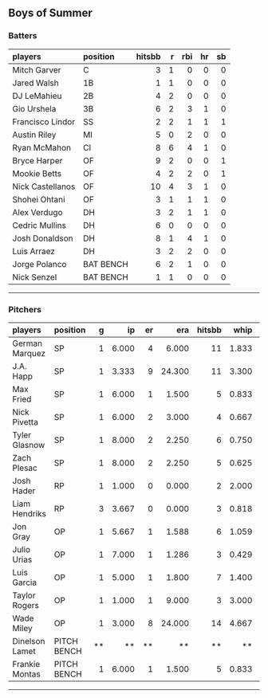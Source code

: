## Boys of Summer

### Batters

 
|players          |position  | hitsbb|  r| rbi| hr| sb| 
|:----------------|:---------|------:|--:|---:|--:|--:| 
|Mitch Garver     |C         |      3|  1|   0|  0|  0| 
|Jared Walsh      |1B        |      1|  1|   0|  0|  0| 
|DJ LeMahieu      |2B        |      4|  2|   0|  0|  0| 
|Gio Urshela      |3B        |      6|  2|   3|  1|  0| 
|Francisco Lindor |SS        |      2|  2|   1|  1|  1| 
|Austin Riley     |MI        |      5|  0|   2|  0|  0| 
|Ryan McMahon     |CI        |      8|  6|   4|  1|  0| 
|Bryce Harper     |OF        |      9|  2|   0|  0|  1| 
|Mookie Betts     |OF        |      4|  2|   2|  0|  1| 
|Nick Castellanos |OF        |     10|  4|   3|  1|  0| 
|Shohei Ohtani    |OF        |      3|  1|   1|  1|  0| 
|Alex Verdugo     |DH        |      3|  2|   1|  1|  0| 
|Cedric Mullins   |DH        |      6|  0|   0|  0|  0| 
|Josh Donaldson   |DH        |      8|  1|   4|  1|  0| 
|Luis Arraez      |DH        |      3|  2|   2|  0|  0| 
|Jorge Polanco    |BAT BENCH |      6|  2|   1|  0|  0| 
|Nick Senzel      |BAT BENCH |      1|  1|   0|  0|  0| 


* * *

### Pitchers

 
|players        |position    |  g|    ip| er|    era| hitsbb|  whip| so|  w| sv| 
|:--------------|:-----------|--:|-----:|--:|------:|------:|-----:|--:|--:|--:| 
|German Marquez |SP          |  1| 6.000|  4|  6.000|     11| 1.833|  8|  1|  0| 
|J.A. Happ      |SP          |  1| 3.333|  9| 24.300|     11| 3.300|  3|  0|  0| 
|Max Fried      |SP          |  1| 6.000|  1|  1.500|      5| 0.833|  4|  0|  0| 
|Nick Pivetta   |SP          |  1| 6.000|  2|  3.000|      4| 0.667|  7|  0|  0| 
|Tyler Glasnow  |SP          |  1| 8.000|  2|  2.250|      6| 0.750| 10|  0|  0| 
|Zach Plesac    |SP          |  1| 8.000|  2|  2.250|      5| 0.625|  2|  1|  0| 
|Josh Hader     |RP          |  1| 1.000|  0|  0.000|      2| 2.000|  2|  0|  1| 
|Liam Hendriks  |RP          |  3| 3.667|  0|  0.000|      3| 0.818|  5|  0|  2| 
|Jon Gray       |OP          |  1| 5.667|  1|  1.588|      6| 1.059|  6|  0|  0| 
|Julio Urias    |OP          |  1| 7.000|  1|  1.286|      3| 0.429|  6|  1|  0| 
|Luis Garcia    |OP          |  1| 5.000|  1|  1.800|      7| 1.400|  5|  1|  0| 
|Taylor Rogers  |OP          |  1| 1.000|  1|  9.000|      3| 3.000|  2|  0|  0| 
|Wade Miley     |OP          |  1| 3.000|  8| 24.000|     14| 4.667|  5|  0|  0| 
|Dinelson Lamet |PITCH BENCH | **|    **| **|     **|     **|    **| **| **| **| 
|Frankie Montas |PITCH BENCH |  1| 6.000|  1|  1.500|      5| 0.833|  4|  1|  0| 


* * *


